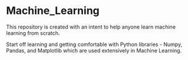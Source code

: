 # Machine_Learning
This repository is created with an intent to help anyone learn machine learning from scratch.

Start off learning and getting comfortable with Python libraries - Numpy, Pandas, and Matplotlib which are used extensively in Machine Learning.
